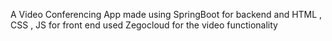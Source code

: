A Video Conferencing App made using SpringBoot for backend and HTML , CSS , JS for front end
used Zegocloud for the video functionality
